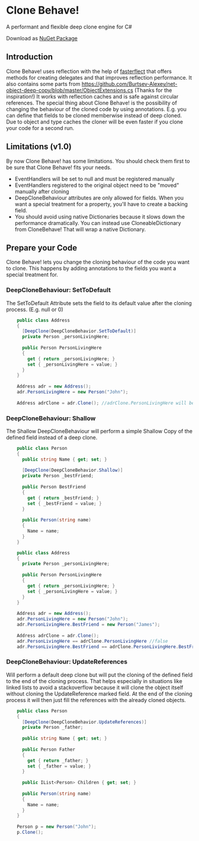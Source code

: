 # Clone Behave!
A performant and flexible deep clone engine for C#

Download as [NuGet Package](https://www.nuget.org/packages/Clone.Behave/)

## Introduction

Clone Behave! uses reflection with the help of [fasterflect](https://fasterflect.codeplex.com/) that offers methods for creating delegates and that improves reflection performance. It also contains some parts from https://github.com/Burtsev-Alexey/net-object-deep-copy/blob/master/ObjectExtensions.cs (Thanks for the inspiration!)
It works with reflection caches and is safe against circular references. The special thing about Clone Behave! is the possibility of changing the behaviour of the cloned code by using annotations. E.g. you can define that fields to be cloned memberwise instead of deep cloned.
Due to object and type caches the cloner will be even faster if you clone your code for a second run.

## Limitations (v1.0)

By now Clone Behave! has some limitations. You should check them first to be sure that Clone Behave! fits your needs.

* EventHandlers will be set to null and must be registered manually
* EventHandlers registered to the original object need to be "moved" manually after cloning
* DeepCloneBehaviour attributes are only allowed for fields. When you want a special treatment for a property, you'll have to create a backing field.
* You should avoid using native Dictionaries because it slows down the performance dramatically. You can instead use CloneableDictionary from CloneBehave! That will wrap a native Dictionary.

## Prepare your Code

Clone Behave! lets you change the cloning behaviour of the code you want to clone. This happens by adding annotations to the fields you want a special treatment for.

### DeepCloneBehaviour: SetToDefault

The SetToDefault Attribute sets the field to its default value after the cloning process. (E.g. null or 0)

```c#
    public class Address 
    {
      [DeepClone(DeepCloneBehavior.SetToDefault)]
      private Person _personLivingHere;
      
      public Person PersonLivingHere 
      {
        get { return _personLivingHere; }
        set { _personLivingHere = value; }
      }
    }
    
    Address adr = new Address(); 
    adr.PersonLivingHere = new Person("John");
    
    Address adrClone = adr.Clone(); //adrClone.PersonLivingHere will be null
```    
    
### DeepCloneBehaviour: Shallow

The Shallow DeepCloneBehaviour will perform a simple Shallow Copy of the defined field instead of a deep clone.

```c#
    public class Person 
    {
      public string Name { get; set; }
      
      [DeepClone(DeepCloneBehavior.Shallow)]
      private Person _bestFriend;
      
      public Person BestFriend 
      { 
        get { return _bestFriend; }
        set { _bestFriend = value; }
      }
    
      public Person(string name) 
      {
        Name = name;
      }
    }

    public class Address 
    {
      private Person _personLivingHere;
      
      public Person PersonLivingHere 
      {
        get { return _personLivingHere; }
        set { _personLivingHere = value; }
      }
    }
    
    Address adr = new Address();
    adr.PersonLivingHere = new Person("John");
    adr.PersonLivingHere.BestFriend = new Person("James");
    
    Address adrClone = adr.Clone();
    adr.PersonLivingHere == adrClone.PersonLivingHere //false
    adr.PersonLivingHere.BestFriend == adrClone.PersonLivingHere.BestFriend //true
```
### DeepCloneBehaviour: UpdateReferences

Will perform a default deep clone but will put the cloning of the defined field to the end of the cloning process. 
That helps especially in situations like linked lists to avoid a stackoverflow because it will clone the object itself without cloning the UpdateReference marked field.
At the end of the cloning process it will then just fill the references with the already cloned objects.
```c#
    public class Person 
    {
      [DeepClone(DeepCloneBehavior.UpdateReferences)]
      private Person _father;
      
      public string Name { get; set; }
      
      public Person Father 
      { 
        get { return _father; }
        set { _father = value; }
      } 
    
      public IList<Person> Children { get; set; }
    
      public Person(string name) 
      {
        Name = name;
      }
    }
    
    Person p = new Person("John");
    p.Clone();
```
